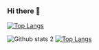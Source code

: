 ### Hi there 👋

<!--
**gulezgin/gulezgin** is a ✨ _special_ ✨ repository because its `README.md` (this file) appears on your GitHub profile.

Here are some ideas to get you started:

- 🔭 I’m currently working on ...
- 🌱 I’m currently learning ...
- 👯 I’m looking to collaborate on ...
- 🤔 I’m looking for help with ...
- 💬 Ask me about ...
- 📫 How to reach me: ...
- 😄 Pronouns: ...
- ⚡ Fun fact: ...
-->

[![Top Langs](https://github-readme-stats.vercel.app/api?username=gulezgin&theme=algolia&show_icons=true)](https://github.com/gulezgin)

![Github stats 2](https://github-readme-stats.vercel.app/api?username=gulezgin&show_icons=true&theme=radical)
[![Top Langs](https://github-readme-stats-git-masterrstaa-rickstaa.vercel.app/api/top-langs/?username=gulezgin)](https://github.com/anuraghazra/github-readme-stats)
